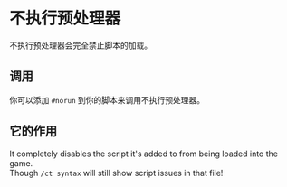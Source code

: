 # 不执行预处理器

不执行预处理器会完全禁止脚本的加载。

## 调用

你可以添加 `#norun` 到你的脚本来调用不执行预处理器。

## 它的作用

It completely disables the script it's added to from being loaded into the game.  
Though `/ct syntax` will still show script issues in that file!